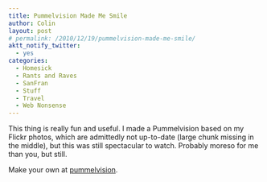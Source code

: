 ```yaml
---
title: Pummelvision Made Me Smile
author: Colin
layout: post
# permalink: /2010/12/19/pummelvision-made-me-smile/
aktt_notify_twitter:
  - yes
categories:
  - Homesick
  - Rants and Raves
  - SanFran
  - Stuff
  - Travel
  - Web Nonsense
---
```

This thing is really fun and useful. I made a Pummelvision based on my Flickr photos, which are admittedly not up-to-date (large chunk missing in the middle), but this was still spectacular to watch. Probably moreso for me than you, but still.



Make your own at [pummelvision][1].



 [1]: http://pummelvision.com/